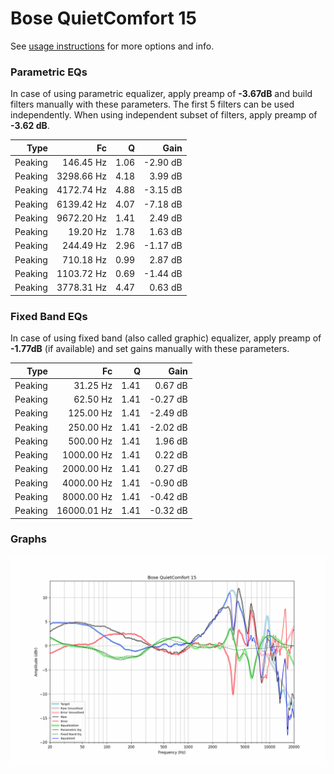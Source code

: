 # Bose QuietComfort 15
See [usage instructions](https://github.com/jaakkopasanen/AutoEq#usage) for more options and info.

### Parametric EQs
In case of using parametric equalizer, apply preamp of **-3.67dB** and build filters manually
with these parameters. The first 5 filters can be used independently.
When using independent subset of filters, apply preamp of **-3.62 dB**.

| Type    | Fc         |    Q | Gain     |
|--------:|-----------:|-----:|---------:|
| Peaking | 146.45 Hz  | 1.06 | -2.90 dB |
| Peaking | 3298.66 Hz | 4.18 | 3.99 dB  |
| Peaking | 4172.74 Hz | 4.88 | -3.15 dB |
| Peaking | 6139.42 Hz | 4.07 | -7.18 dB |
| Peaking | 9672.20 Hz | 1.41 | 2.49 dB  |
| Peaking | 19.20 Hz   | 1.78 | 1.63 dB  |
| Peaking | 244.49 Hz  | 2.96 | -1.17 dB |
| Peaking | 710.18 Hz  | 0.99 | 2.87 dB  |
| Peaking | 1103.72 Hz | 0.69 | -1.44 dB |
| Peaking | 3778.31 Hz | 4.47 | 0.63 dB  |

### Fixed Band EQs
In case of using fixed band (also called graphic) equalizer, apply preamp of **-1.77dB**
(if available) and set gains manually with these parameters.

| Type    | Fc          |    Q | Gain     |
|--------:|------------:|-----:|---------:|
| Peaking | 31.25 Hz    | 1.41 | 0.67 dB  |
| Peaking | 62.50 Hz    | 1.41 | -0.27 dB |
| Peaking | 125.00 Hz   | 1.41 | -2.49 dB |
| Peaking | 250.00 Hz   | 1.41 | -2.02 dB |
| Peaking | 500.00 Hz   | 1.41 | 1.96 dB  |
| Peaking | 1000.00 Hz  | 1.41 | 0.22 dB  |
| Peaking | 2000.00 Hz  | 1.41 | 0.27 dB  |
| Peaking | 4000.00 Hz  | 1.41 | -0.90 dB |
| Peaking | 8000.00 Hz  | 1.41 | -0.42 dB |
| Peaking | 16000.01 Hz | 1.41 | -0.32 dB |

### Graphs
![](./Bose%20QuietComfort%2015.png)